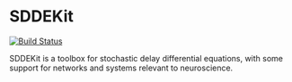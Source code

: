 # SDDEKit

[![Build Status](https://travis-ci.org/ins-amu/sddekit.svg)](https://travis-ci.org/ins-amu/sddekit)

SDDEKit is a toolbox for stochastic delay differential equations, with 
some support for networks and systems relevant to neuroscience.
